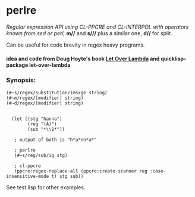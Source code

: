 perlre
======

*Regular expression API using CL-PPCRE and CL-INTERPOL with operators known from sed or perl,*
__m//__ and __s///__ plus a similar one, __d//__ for split.

Can be useful for code brevity in regex heavy programs.

#### idea and code from Doug Hoyte's book [Let Over Lambda](http://letoverlambda.com) and quicklisp-package let-over-lambda

### Synopsis:
```
(#~s/regex/substitution/imsxge string)
(#~m/regex/[modifier] string)
(#~d/regex/[modifier] string) 


  (let ((stg "hanna")
        (reg "(A)")
        (sub "*\\1*"))

   ; output of both is "h*a*nn*a*" 

   ; perlre
   (#~s/reg/sub/ig stg)

   ; cl-ppcre
   (ppcre:regex-replace-all (ppcre:create-scanner reg :case-insensitive-mode t) stg sub))
  ```
See test.lisp for other examples.
